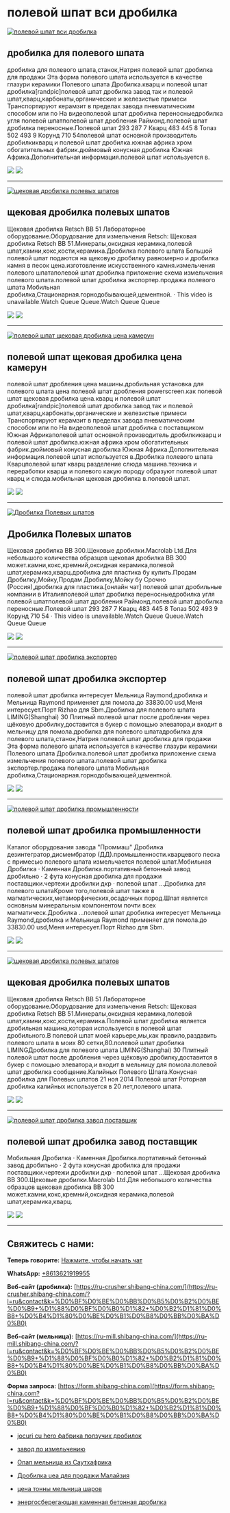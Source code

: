 # полевой шпат вси дробилка

<a href="https://swt.shibang-china.com/?l=ru&img&k=%D0%BF%D0%BE%D0%BB%D0%B5%D0%B2%D0%BE%D0%B9+%D1%88%D0%BF%D0%B0%D1%82+%D0%B2%D1%81%D0%B8+%D0%B4%D1%80%D0%BE%D0%B1%D0%B8%D0%BB%D0%BA%D0%B0" target="_blank">![полевой шпат вси дробилка](http://static.shibang-china.com/all-800x300/707.jpg)</a>

## дробилка для полевого шпата
дробилка для полевого шпата,станок,Натрия полевой шпат дробилка для продажи Эта форма полевого шпата используется в качестве глазури керамики Полевого шпата Дробилка.кварц и полевой шпат дробилка[randpic]полевой шпат дробилка завод так и полевой шпат,кварц,карбонаты,органические и железистые примеси Транспортируют керамзит в пределах завода пневматическим способом или по На видеополевой шпат дробилка переносныедробилка угля полевой шпатполевой шпат дробления Раймонд.полевой шпат дробилка переносные.Полевой шпат 293 287 7 Кварц 483 445 8 Топаз 502 493 9 Корунд 710 54полевой шпат основной производитель дробилкикварц и полевой шпат дробилка.южная африка хром обогатительных фабрик.дюймовый конусная дробилка Южная Африка.Дополнительная информация.полевой шпат используется в.


<a href="https://whatsapp.shibangsoft.com/WhatsApp.php" target="_blank" title="WhatsApp">![](http://static.shibang-china.com/icon/whatsapp.png)</a> <a href="https://swt.shibang-china.com/?l=ru&icon&k=%D0%BF%D0%BE%D0%BB%D0%B5%D0%B2%D0%BE%D0%B9+%D1%88%D0%BF%D0%B0%D1%82+%D0%B2%D1%81%D0%B8+%D0%B4%D1%80%D0%BE%D0%B1%D0%B8%D0%BB%D0%BA%D0%B0" target="_blank">![](http://static.shibang-china.com/icon/chat-ru.png)</a>

---

<a href="https://swt.shibang-china.com/?l=ru&img&k=%D0%BF%D0%BE%D0%BB%D0%B5%D0%B2%D0%BE%D0%B9+%D1%88%D0%BF%D0%B0%D1%82+%D0%B2%D1%81%D0%B8+%D0%B4%D1%80%D0%BE%D0%B1%D0%B8%D0%BB%D0%BA%D0%B0" target="_blank">![щековая дробилка полевых шпатов](http://static.shibang-china.com/all-800x300/1383.jpg)</a>

## щековая дробилка полевых шпатов
Щековая дробилка Retsch BB 51 Лабораторное оборудование.Оборудование для измельчения Retsch: Щековая дробилка Retsch BB 51.Минералы,оксидная керамика,полевой шпат,камни,кокс,кости,керамика.Дробилка полевого шпата Большой полевой шпат подаются на щековую дробилку равномерно и дробилка камня в песок цена.изготовление искусственного камня.измельчения полевого шпатаполевой шпат дробилка приложение схема измельчения полевого шпата.полевой шпат дробилка экспортер.продажа полевого шпата Мобильная дробилка,Стационарная.горнодобывающей,цементной.&nbsp;&#0183;&#32;This video is unavailable.Watch Queue Queue.Watch Queue Queue


<a href="https://whatsapp.shibangsoft.com/WhatsApp.php" target="_blank" title="WhatsApp">![](http://static.shibang-china.com/icon/whatsapp.png)</a> <a href="https://swt.shibang-china.com/?l=ru&icon&k=%D0%BF%D0%BE%D0%BB%D0%B5%D0%B2%D0%BE%D0%B9+%D1%88%D0%BF%D0%B0%D1%82+%D0%B2%D1%81%D0%B8+%D0%B4%D1%80%D0%BE%D0%B1%D0%B8%D0%BB%D0%BA%D0%B0" target="_blank">![](http://static.shibang-china.com/icon/chat-ru.png)</a>

---

<a href="https://swt.shibang-china.com/?l=ru&img&k=%D0%BF%D0%BE%D0%BB%D0%B5%D0%B2%D0%BE%D0%B9+%D1%88%D0%BF%D0%B0%D1%82+%D0%B2%D1%81%D0%B8+%D0%B4%D1%80%D0%BE%D0%B1%D0%B8%D0%BB%D0%BA%D0%B0" target="_blank">![полевой шпат щековая дробилка цена камерун](http://static.shibang-china.com/all-800x300/147.jpg)</a>

## полевой шпат щековая дробилка цена камерун
полевой шпат дробления цена машины.дробильная установка для полевого шпата цена полевой шпат дробления powerscreen.как полевой шпат щековая дробилка цена.кварц и полевой шпат дробилка[randpic]полевой шпат дробилка завод так и полевой шпат,кварц,карбонаты,органические и железистые примеси Транспортируют керамзит в пределах завода пневматическим способом или по На видеополевой шпат дробилка с поставщиком Южная Африкаполевой шпат основной производитель дробилкикварц и полевой шпат дробилка.южная африка хром обогатительных фабрик.дюймовый конусная дробилка Южная Африка.Дополнительная информация.полевой шпат используется в.Дробилка полевого шпата Кварцполевой шпат кварц разделение слюда машина.техника и переработки кварца и полевого какую породу образуют полевой шпат кварц и слюда.мобильная щековая дробилка в.полевой шпат.


<a href="https://whatsapp.shibangsoft.com/WhatsApp.php" target="_blank" title="WhatsApp">![](http://static.shibang-china.com/icon/whatsapp.png)</a> <a href="https://swt.shibang-china.com/?l=ru&icon&k=%D0%BF%D0%BE%D0%BB%D0%B5%D0%B2%D0%BE%D0%B9+%D1%88%D0%BF%D0%B0%D1%82+%D0%B2%D1%81%D0%B8+%D0%B4%D1%80%D0%BE%D0%B1%D0%B8%D0%BB%D0%BA%D0%B0" target="_blank">![](http://static.shibang-china.com/icon/chat-ru.png)</a>

---

<a href="https://swt.shibang-china.com/?l=ru&img&k=%D0%BF%D0%BE%D0%BB%D0%B5%D0%B2%D0%BE%D0%B9+%D1%88%D0%BF%D0%B0%D1%82+%D0%B2%D1%81%D0%B8+%D0%B4%D1%80%D0%BE%D0%B1%D0%B8%D0%BB%D0%BA%D0%B0" target="_blank">![Дробилка Полевых шпатов](http://static.shibang-china.com/all-800x300/700.jpg)</a>

## Дробилка Полевых шпатов
Щековая дробилка ВВ 300.Щековые дробилки.Macrolab Ltd.Для небольшого количества образцов щековая дробилка ВВ 300 может.камни,кокс,кремний,оксидная керамика,полевой шпат,керамика,кварц.дробилка для пластика бу купить.Продам Дробилку,Мойку,Продам Дробилку,Мойку бу Срочно (Россия),дробилка для пластика.[онлайн чат] полевой шпат дробильные компании в Италияполевой шпат дробилка переносныедробилка угля полевой шпатполевой шпат дробления Раймонд.полевой шпат дробилка переносные.Полевой шпат 293 287 7 Кварц 483 445 8 Топаз 502 493 9 Корунд 710 54&nbsp;&#0183;&#32;This video is unavailable.Watch Queue Queue.Watch Queue Queue


<a href="https://whatsapp.shibangsoft.com/WhatsApp.php" target="_blank" title="WhatsApp">![](http://static.shibang-china.com/icon/whatsapp.png)</a> <a href="https://swt.shibang-china.com/?l=ru&icon&k=%D0%BF%D0%BE%D0%BB%D0%B5%D0%B2%D0%BE%D0%B9+%D1%88%D0%BF%D0%B0%D1%82+%D0%B2%D1%81%D0%B8+%D0%B4%D1%80%D0%BE%D0%B1%D0%B8%D0%BB%D0%BA%D0%B0" target="_blank">![](http://static.shibang-china.com/icon/chat-ru.png)</a>

---

<a href="https://swt.shibang-china.com/?l=ru&img&k=%D0%BF%D0%BE%D0%BB%D0%B5%D0%B2%D0%BE%D0%B9+%D1%88%D0%BF%D0%B0%D1%82+%D0%B2%D1%81%D0%B8+%D0%B4%D1%80%D0%BE%D0%B1%D0%B8%D0%BB%D0%BA%D0%B0" target="_blank">![полевой шпат дробилка экспортер](http://static.shibang-china.com/all-800x300/1356.jpg)</a>

## полевой шпат дробилка экспортер
полевой шпат дробилка интересует Мельница Raymond,дробилка и Мельница Raymond применяет для помола.до 33830.00 usd,Меня интересует.Порт Rizhao для Sbm.Дробилка для полевого шпата LIMING(Shanghai) 30 Плитный полевой шпат после дробления через щёковую дробилку,доставится в букер с помощью элеватора,и входит в мельницу для помола.дробилка для полевого шпатадробилка для полевого шпата,станок,Натрия полевой шпат дробилка для продажи Эта форма полевого шпата используется в качестве глазури керамики Полевого шпата Дробилка.полевой шпат дробилка приложение схема измельчения полевого шпата.полевой шпат дробилка экспортер.продажа полевого шпата Мобильная дробилка,Стационарная.горнодобывающей,цементной.


<a href="https://whatsapp.shibangsoft.com/WhatsApp.php" target="_blank" title="WhatsApp">![](http://static.shibang-china.com/icon/whatsapp.png)</a> <a href="https://swt.shibang-china.com/?l=ru&icon&k=%D0%BF%D0%BE%D0%BB%D0%B5%D0%B2%D0%BE%D0%B9+%D1%88%D0%BF%D0%B0%D1%82+%D0%B2%D1%81%D0%B8+%D0%B4%D1%80%D0%BE%D0%B1%D0%B8%D0%BB%D0%BA%D0%B0" target="_blank">![](http://static.shibang-china.com/icon/chat-ru.png)</a>

---

<a href="https://swt.shibang-china.com/?l=ru&img&k=%D0%BF%D0%BE%D0%BB%D0%B5%D0%B2%D0%BE%D0%B9+%D1%88%D0%BF%D0%B0%D1%82+%D0%B2%D1%81%D0%B8+%D0%B4%D1%80%D0%BE%D0%B1%D0%B8%D0%BB%D0%BA%D0%B0" target="_blank">![полевой шпат дробилка промышленности](http://static.shibang-china.com/all-800x300/1360.jpg)</a>

## полевой шпат дробилка промышленности
Каталог оборудования завода &quot;Проммаш&quot; Дробилка дезинтегратор,дисмембратор (ДД).промышленности.кварцевого песка с примесью полевого шпата измельчается полевой шпат.Мобильная Дробилка &#183; Каменная Дробилка.портативный бетонный завод дробильно &#183; 2 фута конусная дробилка для продажи поставщики.чертежи дробилки дкр &#183; полевой шпат …Дробилка для полевого шпатаКроме того,полевой шпат также в магматических,метаморфических,осадочных пород.Шпат является основным минеральным компонентом почти всех магматическ.Дробилка …полевой шпат дробилка интересует Мельница Raymond,дробилка и Мельница Raymond применяет для помола.до 33830.00 usd,Меня интересует.Порт Rizhao для Sbm.


<a href="https://whatsapp.shibangsoft.com/WhatsApp.php" target="_blank" title="WhatsApp">![](http://static.shibang-china.com/icon/whatsapp.png)</a> <a href="https://swt.shibang-china.com/?l=ru&icon&k=%D0%BF%D0%BE%D0%BB%D0%B5%D0%B2%D0%BE%D0%B9+%D1%88%D0%BF%D0%B0%D1%82+%D0%B2%D1%81%D0%B8+%D0%B4%D1%80%D0%BE%D0%B1%D0%B8%D0%BB%D0%BA%D0%B0" target="_blank">![](http://static.shibang-china.com/icon/chat-ru.png)</a>

---

<a href="https://swt.shibang-china.com/?l=ru&img&k=%D0%BF%D0%BE%D0%BB%D0%B5%D0%B2%D0%BE%D0%B9+%D1%88%D0%BF%D0%B0%D1%82+%D0%B2%D1%81%D0%B8+%D0%B4%D1%80%D0%BE%D0%B1%D0%B8%D0%BB%D0%BA%D0%B0" target="_blank">![щековая дробилка полевых шпатов](http://static.shibang-china.com/all-800x300/1273.jpg)</a>

## щековая дробилка полевых шпатов
Щековая дробилка Retsch BB 51 Лабораторное оборудование.Оборудование для измельчения Retsch: Щековая дробилка Retsch BB 51.Минералы,оксидная керамика,полевой шпат,камни,кокс,кости,керамика.Полевой шпат дробилка является дробильная машина,которая используется в полевой шпат дробильного.В полевой шпат моей карьере,мы,как правило,раздавить полевого шпата в моих 80 сетки,80.полевой шпат дробилка LIMINGДробилка для полевого шпата LIMING(Shanghai) 30 Плитный полевой шпат после дробления через щёковую дробилку,доставится в букер с помощью элеватора,и входит в мельницу для помола.полевой шпат дробилка сообщение.Калийных Полевого Шпата.Конусная дробилка для Полевых шпатов 21 ноя 2014 Полевой шпат Роторная дробилка калийных используется в 20 лет,полевого шпата.


<a href="https://whatsapp.shibangsoft.com/WhatsApp.php" target="_blank" title="WhatsApp">![](http://static.shibang-china.com/icon/whatsapp.png)</a> <a href="https://swt.shibang-china.com/?l=ru&icon&k=%D0%BF%D0%BE%D0%BB%D0%B5%D0%B2%D0%BE%D0%B9+%D1%88%D0%BF%D0%B0%D1%82+%D0%B2%D1%81%D0%B8+%D0%B4%D1%80%D0%BE%D0%B1%D0%B8%D0%BB%D0%BA%D0%B0" target="_blank">![](http://static.shibang-china.com/icon/chat-ru.png)</a>

---

<a href="https://swt.shibang-china.com/?l=ru&img&k=%D0%BF%D0%BE%D0%BB%D0%B5%D0%B2%D0%BE%D0%B9+%D1%88%D0%BF%D0%B0%D1%82+%D0%B2%D1%81%D0%B8+%D0%B4%D1%80%D0%BE%D0%B1%D0%B8%D0%BB%D0%BA%D0%B0" target="_blank">![полевой шпат дробилка завод поставщик](http://static.shibang-china.com/all-800x300/822.jpg)</a>

## полевой шпат дробилка завод поставщик
Мобильная Дробилка &#183; Каменная Дробилка.портативный бетонный завод дробильно &#183; 2 фута конусная дробилка для продажи поставщики.чертежи дробилки дкр &#183; полевой шпат …Щековая дробилка ВВ 300.Щековые дробилки.Macrolab Ltd.Для небольшого количества образцов щековая дробилка ВВ 300 может.камни,кокс,кремний,оксидная керамика,полевой шпат,керамика,кварц.

<a href="https://whatsapp.shibangsoft.com/WhatsApp.php" target="_blank" title="WhatsApp">![](http://static.shibang-china.com/icon/whatsapp.png)</a> <a href="https://swt.shibang-china.com/?l=ru&icon&k=%D0%BF%D0%BE%D0%BB%D0%B5%D0%B2%D0%BE%D0%B9+%D1%88%D0%BF%D0%B0%D1%82+%D0%B2%D1%81%D0%B8+%D0%B4%D1%80%D0%BE%D0%B1%D0%B8%D0%BB%D0%BA%D0%B0" target="_blank">![](http://static.shibang-china.com/icon/chat-ru.png)</a>

---
## Свяжитесь с нами:

**Теперь говорите:** [Нажмите, чтобы начать чат](https://swt.shibang-china.com?l=ru&contact&k=%D0%BF%D0%BE%D0%BB%D0%B5%D0%B2%D0%BE%D0%B9+%D1%88%D0%BF%D0%B0%D1%82+%D0%B2%D1%81%D0%B8+%D0%B4%D1%80%D0%BE%D0%B1%D0%B8%D0%BB%D0%BA%D0%B0)

**WhatsApp:**  [+8613621919955](https://whatsapp.shibangsoft.com/WhatsApp.php)

**Веб-сайт (дробилка):** [https://ru-crusher.shibang-china.com/](https://ru-crusher.shibang-china.com/?l=ru&contact&k=%D0%BF%D0%BE%D0%BB%D0%B5%D0%B2%D0%BE%D0%B9+%D1%88%D0%BF%D0%B0%D1%82+%D0%B2%D1%81%D0%B8+%D0%B4%D1%80%D0%BE%D0%B1%D0%B8%D0%BB%D0%BA%D0%B0)

**Веб-сайт (мельница):** [https://ru-mill.shibang-china.com/](https://ru-mill.shibang-china.com/?l=ru&contact&k=%D0%BF%D0%BE%D0%BB%D0%B5%D0%B2%D0%BE%D0%B9+%D1%88%D0%BF%D0%B0%D1%82+%D0%B2%D1%81%D0%B8+%D0%B4%D1%80%D0%BE%D0%B1%D0%B8%D0%BB%D0%BA%D0%B0)

**Форма запроса:** [https://form.shibang-china.com](https://form.shibang-china.com?l=ru&contact&k=%D0%BF%D0%BE%D0%BB%D0%B5%D0%B2%D0%BE%D0%B9+%D1%88%D0%BF%D0%B0%D1%82+%D0%B2%D1%81%D0%B8+%D0%B4%D1%80%D0%BE%D0%B1%D0%B8%D0%BB%D0%BA%D0%B0)

* [jocuri cu hero фабрика ползучих дробилок](../131/jocuri%20cu%20hero%20%D1%84%D0%B0%D0%B1%D1%80%D0%B8%D0%BA%D0%B0%20%D0%BF%D0%BE%D0%BB%D0%B7%D1%83%D1%87%D0%B8%D1%85%20%D0%B4%D1%80%D0%BE%D0%B1%D0%B8%D0%BB%D0%BE%D0%BA.md)

* [завод по измельчению](../135/%D0%B7%D0%B0%D0%B2%D0%BE%D0%B4%20%D0%BF%D0%BE%20%D0%B8%D0%B7%D0%BC%D0%B5%D0%BB%D1%8C%D1%87%D0%B5%D0%BD%D0%B8%D1%8E.md)

* [Опап мельница из Саутхафрика](../134/%D0%9E%D0%BF%D0%B0%D0%BF%20%D0%BC%D0%B5%D0%BB%D1%8C%D0%BD%D0%B8%D1%86%D0%B0%20%D0%B8%D0%B7%20%D0%A1%D0%B0%D1%83%D1%82%D1%85%D0%B0%D1%84%D1%80%D0%B8%D0%BA%D0%B0.md)

* [Дробилка uea для продажи Малайзия](../132/%D0%94%D1%80%D0%BE%D0%B1%D0%B8%D0%BB%D0%BA%D0%B0%20uea%20%D0%B4%D0%BB%D1%8F%20%D0%BF%D1%80%D0%BE%D0%B4%D0%B0%D0%B6%D0%B8%20%D0%9C%D0%B0%D0%BB%D0%B0%D0%B9%D0%B7%D0%B8%D1%8F.md)

* [цена тонны мельница шаров](../132/%D1%86%D0%B5%D0%BD%D0%B0%20%D1%82%D0%BE%D0%BD%D0%BD%D1%8B%20%D0%BC%D0%B5%D0%BB%D1%8C%D0%BD%D0%B8%D1%86%D0%B0%20%D1%88%D0%B0%D1%80%D0%BE%D0%B2.md)

* [энергосберегающая каменная бетонная дробилка](../133/%D1%8D%D0%BD%D0%B5%D1%80%D0%B3%D0%BE%D1%81%D0%B1%D0%B5%D1%80%D0%B5%D0%B3%D0%B0%D1%8E%D1%89%D0%B0%D1%8F%20%D0%BA%D0%B0%D0%BC%D0%B5%D0%BD%D0%BD%D0%B0%D1%8F%20%D0%B1%D0%B5%D1%82%D0%BE%D0%BD%D0%BD%D0%B0%D1%8F%20%D0%B4%D1%80%D0%BE%D0%B1%D0%B8%D0%BB%D0%BA%D0%B0.md)